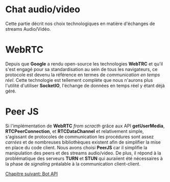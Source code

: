 # Chat audio/video

Cette partie décrit nos choix technologiques en matière d'échanges de streams Audio/Vidéo.

# WebRTC

Depuis que **Google** a rendu open-source les technologies **WebTRC** et qu'il s'est engagé pour sa standardisation au sein de tous les navigateurs, ce protocole est devenu la référence en termes de *communication en temps réel*. Cette technologie est tellement complète que nous n'aurons plus l'utilité d'utiliser **SocketIO**, l'échange de données en temps réel y étant déjà géré.

# Peer JS

Si l'implémentation de **WebRTC** *from scracth* grâce aux API **getUserMedia**, **RTCPeerConnection**, et **RTCDataChannel** et relativement simple, s'agissant de protocoles de communication les procédures sont assez *carrées* et de nombreuses bibliothèques existent afin de simplifier la mise en place du code client.
Nous avons choisi **PeerJS** car il simplifie la manipulation des peers et des streams audio/video. De plus, il répond à la problématique des serveurs **TURN** et **STUN** qui auraiient été nécessaires à la phase de *signaling* préalable à la communication client-client.

<a href="{{ site.baseUrl }}back-end/bot-api/" class="btn btn-green">Chapitre suivant: Bot API</a>
